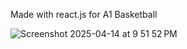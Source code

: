 Made with react.js for A1 Basketball 



![Screenshot 2025-04-14 at 9 51 52 PM](https://github.com/user-attachments/assets/8403e70f-0dd0-4d6b-92ee-5df2b3154672)
